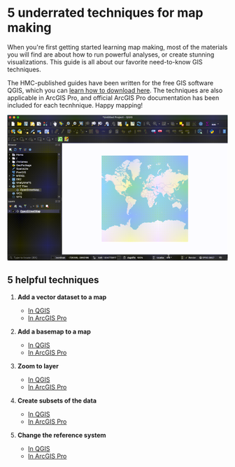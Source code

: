 # 5 underrated techniques for map making

When you're first getting started learning map making, most of the materials you will find are about how to run powerful analyses, or create stunning visualizations. This guide is all about our favorite need-to-know GIS techniques.

The HMC-published guides have been written for the free GIS software QGIS, which you can [learn how to download here](https://harvardmapcollection.github.io/tutorials/qgis/download/). The techniques are also applicable in ArcGIS Pro, and official ArcGIS Pro documentation has been included for each tecnhnique. Happy mapping!

![GIF of zooming in on a basemap in QGIS](media/zoom.gif)

## 5 helpful techniques

1. **Add a vector dataset to a map**
    - [In QGIS](https://harvardmapcollection.github.io/tutorials/qgis/open-vector)
    - [In ArcGIS Pro](https://pro.arcgis.com/en/pro-app/latest/help/data/shapefiles/working-with-shapefiles-in-arcgis-pro.htm)

2. **Add a basemap to a map**
    - [In QGIS](https://harvardmapcollection.github.io/tutorials/qgis/add-a-basemap/)
    - [In ArcGIS Pro](https://pro.arcgis.com/en/pro-app/latest/help/mapping/map-authoring/author-a-basemap.htm)

3. **Zoom to layer**
    - [In QGIS](https://harvardmapcollection.github.io/tutorials/qgis/zoom-to-layer)
    - [In ArcGIS Pro](https://pro.arcgis.com/en/pro-app/latest/help/mapping/navigation/navigation-in-arcgis-pro.htm#:~:text=Press%20the%20Alt%20key%20and,zoom%20to%20the%20layer's%20extent.&text=Press%20the%20Ctrl%20key%2C%20select,and%20click%20Zoom%20To%20Layer.)

4. **Create subsets of the data**
    - [In QGIS](https://harvardmapcollection.github.io/tutorials/qgis/export-selected)
    - [In ArcGIS Pro](https://pro.arcgis.com/en/pro-app/latest/help/mapping/layer-properties/selection-layers.htm)

5. **Change the reference system**
    - [In QGIS](https://harvardmapcollection.github.io/tutorials/qgis/change-crs)
    - [In ArcGIS Pro](https://pro.arcgis.com/en/pro-app/latest/help/mapping/properties/specify-a-coordinate-system.htm)
